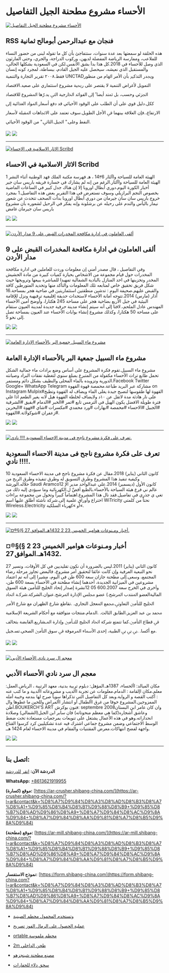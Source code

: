 # الأحساء مشروع مطحنة الجيل التفاصيل

<a href="https://swt.shibang-china.com/?l=ar&img&k=%D8%A7%D9%84%D8%A3%D8%AD%D8%B3%D8%A7%D8%A1+%D9%85%D8%B4%D8%B1%D9%88%D8%B9+%D9%85%D8%B7%D8%AD%D9%86%D8%A9+%D8%A7%D9%84%D8%AC%D9%8A%D9%84+%D8%A7%D9%84%D8%AA%D9%81%D8%A7%D8%B5%D9%8A%D9%84" target="_blank">![الأحساء مشروع مطحنة الجيل التفاصيل](http://static.shibang-china.com/all-800x300/1070.jpg)</a>

## RSS فنجان مع عبدالرحمن أبومالح ثمانية
هذه الحلقة لو سمعتها بعد عدة سنوات، ستتفاجئ بأن كل ما تقوله لبنى من حضور النساء للملاعب، وممارسة الرياضة المفضلة لديهن، وركوب الدراجة، والجري، وحتى المارثون الذي وصل للأحساء في 2018.كل هذا بدأ بشق الأنفس.لكن في السعودية بشكلها الحالي، والمستقبل الذي نعيشه، سيحصل عليه الجيل القادم، ببساطة، لمجرد كونه إنسان فقط.٢٠٠٨ ﺗﻘﺮﻳﺮ ﺍﻟﺘﺠﺎﺭﺓ ﻭﺍﻟﺘﻨﻤﻴﺔ UNCTADﻭﳚﺪﺭ ﺍﻟﺘﺬﻛﲑ ﺑﺄﻥ ﺍﻷﻣﺮ ﺍﳍﺎﻡ ﻣﻦ ﻣﻨﻈﻮﺭ ﺍﻟﺘﻤﻮﻳﻞ ﻷﻏﺮﺍﺽ ﺍﻟﺘﻨﻤﻴﺔ ﻻ ﻳﻘﺘﺼﺮ ﻋﻠﻰ ﺭﲝﻴﺔ ﻣﺸﺮﻭﻉ ﺍﺳﺘﺜﻤﺎﺭﻱ ﻋﻠﻰ ﺻﻌﻴﺪ.ﺍﻻﻗﺘﺼﺎﺩ ﺍﳉﺰﺋﻲ ﻭﺣﺴﺐ، ﺑﻞ ﲤﺘﺪ ﺃﻳﻀﺎﹰ ﺇﱃ ﺍﻟﻔﻮﺍﺋﺪ ﺍﳋﺎﺭﺟﻴﺔ ﺍﻟﱵ ﻳﺪ.ﺭّﻫﺎ ﺍﳌﺸﺮﻭﻉ ﻟﻼﻗﺘﺼﺎﺩ ﻛﻜﻞ.ﺩﻟﻴﻞ ﻗﻮﻱ ﻋﻠﻰ ﺃﻥ ﺍﻟﻄﻠﺐ ﻋﻠﻰ ﺍﻟﻮﻗﻮﺩ ﺍﻷﺣﻴﺎﺋﻲ ﻗﺪ ﺩﻓﻊ ﺃﺳﻌﺎﺭ.ﺍﳌﻮﺍﺩ ﺍﻟﻐﺬﺍﺋﻴﺔ ﺇﱃ ﺍﻻﺭﺗﻔﺎﻉ،.ﻓﺈﻥ ﺍﻟﻌﻼﻗﺔ ﺑﻴﻨﻬﻤﺎ ﰲ ﺍﻷﺟﻞ ﺍﻟﻄﻮﻳﻞ.ﺳﻮﻑ ﺗﻌﺘﻤﺪ ﻋﻠﻰ ﺍﻻﲡﺎﻫﺎﺕ ﺍﳌﻘﺒﻠﺔ ﻷﺳﻌﺎﺭ ﺍﻟﻨﻔﻂ ﻭﻋﻠﻰ.&quot; ﺍﳉﻴﻞ.ﺍﻟﺜﺎﱐ.&quot; ﻣﻦ ﺍﻟﻮﻗﻮﺩ ﺍﻷﺣﻴﺎﺋﻲ.


<a href="https://whatsapp.shibangsoft.com/WhatsApp.php" target="_blank" title="WhatsApp">![](http://static.shibang-china.com/icon/whatsapp.png)</a> <a href="https://swt.shibang-china.com/?l=ar&icon&k=%D8%A7%D9%84%D8%A3%D8%AD%D8%B3%D8%A7%D8%A1+%D9%85%D8%B4%D8%B1%D9%88%D8%B9+%D9%85%D8%B7%D8%AD%D9%86%D8%A9+%D8%A7%D9%84%D8%AC%D9%8A%D9%84+%D8%A7%D9%84%D8%AA%D9%81%D8%A7%D8%B5%D9%8A%D9%84" target="_blank">![](http://static.shibang-china.com/icon/chat-ar.png)</a>

---

<a href="https://swt.shibang-china.com/?l=ar&img&k=%D8%A7%D9%84%D8%A3%D8%AD%D8%B3%D8%A7%D8%A1+%D9%85%D8%B4%D8%B1%D9%88%D8%B9+%D9%85%D8%B7%D8%AD%D9%86%D8%A9+%D8%A7%D9%84%D8%AC%D9%8A%D9%84+%D8%A7%D9%84%D8%AA%D9%81%D8%A7%D8%B5%D9%8A%D9%84" target="_blank">![الاثار الاسلامية في الاحساء Scribd](http://static.shibang-china.com/all-800x300/138.jpg)</a>

## الاثار الاسلامية في الاحساء Scribd
1 الهيئة العامة للسياحة واآلثار 14٣6 ، هـ فهرسة مكتبة الملك فهد الوطنية أثناء النشر الهيئة العامة للسياحة واآلثار.الرغم من إنه لم يشارك في خسارة فريقه باريس سان جير أخبار الكورة اليوم.دوري أبطال اوروبا إلا إن هناك جدل كبير في الساعات الماضية بخصوص النجم البرازيلي وسوف نستعرض في هذا التقرير بعض هذه التفاصيل.1 بمجرد خروج باريس سان سان جيرمان من دوري أبطال اوروبا بدأت الصحف تتحدث عن شعور نيمار باليأس والندم على رحيله عن برشلونة وإنه يفكر في الرحيل لشعوره بأن مشروع باريس سان جيرمان غامض


<a href="https://whatsapp.shibangsoft.com/WhatsApp.php" target="_blank" title="WhatsApp">![](http://static.shibang-china.com/icon/whatsapp.png)</a> <a href="https://swt.shibang-china.com/?l=ar&icon&k=%D8%A7%D9%84%D8%A3%D8%AD%D8%B3%D8%A7%D8%A1+%D9%85%D8%B4%D8%B1%D9%88%D8%B9+%D9%85%D8%B7%D8%AD%D9%86%D8%A9+%D8%A7%D9%84%D8%AC%D9%8A%D9%84+%D8%A7%D9%84%D8%AA%D9%81%D8%A7%D8%B5%D9%8A%D9%84" target="_blank">![](http://static.shibang-china.com/icon/chat-ar.png)</a>

---

<a href="https://swt.shibang-china.com/?l=ar&img&k=%D8%A7%D9%84%D8%A3%D8%AD%D8%B3%D8%A7%D8%A1+%D9%85%D8%B4%D8%B1%D9%88%D8%B9+%D9%85%D8%B7%D8%AD%D9%86%D8%A9+%D8%A7%D9%84%D8%AC%D9%8A%D9%84+%D8%A7%D9%84%D8%AA%D9%81%D8%A7%D8%B5%D9%8A%D9%84" target="_blank">![ألقى العاملون في ادارة مكافحة المخدرات القبض على 9 مدار الأردن](http://static.shibang-china.com/all-800x300/440.jpg)</a>

## ألقى العاملون في ادارة مكافحة المخدرات القبض على 9 مدار الأردن
وفي التفاصيل ، قال مصدر أمني إن معلومات وردت للعاملين في ادارة مكافحة المخدرات حول قيام مجموعة من الاشخاص بحيازة كميات كبيرة من مادة الحشيش المخدر وتخزينها في احد المنازل بالبادية الشمالية تمهيدا للمباشرة ببيعها وترويجها حيث شكل فريق تحقيق خاص لمتابعه تلك المعلومات والتأكد منها وتحديد المتورطين كافة والقبض عليهم.صحيفة اليوم : تدشين منطقتين استثماريتين في ضاحية هجر بمساحة.16 آذار (مارس) 2014.تتوجه أمانة الأحساء لاستحداث حديقة إقليمية ترفيهية ونزل للإقامة البيئية في جبل الأربع بضاحية هجر على مساحة 245 هكتارا، وأوضح أمين الأحساء المهندس عادل الملحم،.لافتا إلى أنه سيتم إنشاء مدينة حرفية جديدة لمدينة العيون ستقام على مساحة 50 هكتارا، وكذلك مشروع إنشاء بوابات الأحساء عند العيون بمساحة تصل إلى نحو 5.


<a href="https://whatsapp.shibangsoft.com/WhatsApp.php" target="_blank" title="WhatsApp">![](http://static.shibang-china.com/icon/whatsapp.png)</a> <a href="https://swt.shibang-china.com/?l=ar&icon&k=%D8%A7%D9%84%D8%A3%D8%AD%D8%B3%D8%A7%D8%A1+%D9%85%D8%B4%D8%B1%D9%88%D8%B9+%D9%85%D8%B7%D8%AD%D9%86%D8%A9+%D8%A7%D9%84%D8%AC%D9%8A%D9%84+%D8%A7%D9%84%D8%AA%D9%81%D8%A7%D8%B5%D9%8A%D9%84" target="_blank">![](http://static.shibang-china.com/icon/chat-ar.png)</a>

---

<a href="https://swt.shibang-china.com/?l=ar&img&k=%D8%A7%D9%84%D8%A3%D8%AD%D8%B3%D8%A7%D8%A1+%D9%85%D8%B4%D8%B1%D9%88%D8%B9+%D9%85%D8%B7%D8%AD%D9%86%D8%A9+%D8%A7%D9%84%D8%AC%D9%8A%D9%84+%D8%A7%D9%84%D8%AA%D9%81%D8%A7%D8%B5%D9%8A%D9%84" target="_blank">![مشروع ماء السبيل جمعية البر بالأحساء الإدارة العامة](http://static.shibang-china.com/all-800x300/319.jpg)</a>

## مشروع ماء السبيل جمعية البر بالأحساء الإدارة العامة
مشروع ماء السبيل.تقوم فكرة المشروع على أساس وضع برادات ماء جمالية الشكل تحمل طابع تراث الأحساء مكفولة من المتبرع بمبلغ سنوي لتغطية نفقات البراد وصيانته الدورية وتزويده بالماء المحلى والنظيف بشكل دائم ومستمر.Facebook Twitter Google+ WhatsApp Telegram مشاركة عبر البريد طباعة.محمصة قهوة القهوة on Instagram Mulpix#القهوة لها طقوسها لتصبح جيدة يغلى الماء ويضاف له القهوة وتطبخ على نار هادئة مدة لاتقل عن ١٠د ولايضاف لخلطة القهوة هيل لانه يغير الطعم اذا غلي فترة طويلة الافضل يكون الهيل في الترمس تابع #تمر #الخبر #الدمام #بقيق #الشرقية #الجبيل #الاحساء #محمصة #بهارات #ورد محمدي #مكسرات #شاي #قهوة #البحرين #زعفران #شوكولاتة.#القهوة.


<a href="https://whatsapp.shibangsoft.com/WhatsApp.php" target="_blank" title="WhatsApp">![](http://static.shibang-china.com/icon/whatsapp.png)</a> <a href="https://swt.shibang-china.com/?l=ar&icon&k=%D8%A7%D9%84%D8%A3%D8%AD%D8%B3%D8%A7%D8%A1+%D9%85%D8%B4%D8%B1%D9%88%D8%B9+%D9%85%D8%B7%D8%AD%D9%86%D8%A9+%D8%A7%D9%84%D8%AC%D9%8A%D9%84+%D8%A7%D9%84%D8%AA%D9%81%D8%A7%D8%B5%D9%8A%D9%84" target="_blank">![](http://static.shibang-china.com/icon/chat-ar.png)</a>

---

<a href="https://swt.shibang-china.com/?l=ar&img&k=%D8%A7%D9%84%D8%A3%D8%AD%D8%B3%D8%A7%D8%A1+%D9%85%D8%B4%D8%B1%D9%88%D8%B9+%D9%85%D8%B7%D8%AD%D9%86%D8%A9+%D8%A7%D9%84%D8%AC%D9%8A%D9%84+%D8%A7%D9%84%D8%AA%D9%81%D8%A7%D8%B5%D9%8A%D9%84" target="_blank">![تعرف على فكرة مشروع ناجح فى مدينة الاحساء السعودية !!!! نادي.](http://static.shibang-china.com/all-800x300/663.jpg)</a>

## تعرف على فكرة مشروع ناجح فى مدينة الاحساء السعودية !!!! نادي.
10 كانون الثاني (يناير) 2018.مقال عن فكرة مشروع ناجح فى مدينة الاحساء السعودية وكيفية تنفيذ هذا المشروع وطرق التسويق له وطرق تنفيذه وطرق الربح من خلاله.الورشة Saudi Aramco12 كانون الأول (ديسمبر) 2014.علي عبدالواحد مدير الإ عالم ني فرع هيئة السياحة بالأحساء.بالطبع أفضِّ ل.الكهربائية وما سيؤدي إليه ذلك من تغي ي جذري في تفاصيل.فقد نال هذا المشروع.اهتماماً كبيراً وتحول من مجموعة براءات اختراع وأوراق علمية إلى.شركة ناشئة أطلق عليها اسم WiTricity نحتاً من كلمتي Wireless.Electricity أو »كهرباء السلكية«.


<a href="https://whatsapp.shibangsoft.com/WhatsApp.php" target="_blank" title="WhatsApp">![](http://static.shibang-china.com/icon/whatsapp.png)</a> <a href="https://swt.shibang-china.com/?l=ar&icon&k=%D8%A7%D9%84%D8%A3%D8%AD%D8%B3%D8%A7%D8%A1+%D9%85%D8%B4%D8%B1%D9%88%D8%B9+%D9%85%D8%B7%D8%AD%D9%86%D8%A9+%D8%A7%D9%84%D8%AC%D9%8A%D9%84+%D8%A7%D9%84%D8%AA%D9%81%D8%A7%D8%B5%D9%8A%D9%84" target="_blank">![](http://static.shibang-china.com/icon/chat-ar.png)</a>

---

<a href="https://swt.shibang-china.com/?l=ar&img&k=%D8%A7%D9%84%D8%A3%D8%AD%D8%B3%D8%A7%D8%A1+%D9%85%D8%B4%D8%B1%D9%88%D8%B9+%D9%85%D8%B7%D8%AD%D9%86%D8%A9+%D8%A7%D9%84%D8%AC%D9%8A%D9%84+%D8%A7%D9%84%D8%AA%D9%81%D8%A7%D8%B5%D9%8A%D9%84" target="_blank">![¤®§(§ أخبار ومـنوعات هوامير الخميس 23 2 1432هـ.الموافق 27.](http://static.shibang-china.com/all-800x300/558.jpg)</a>

## ¤®§(§ أخبار ومـنوعات هوامير الخميس 23 2 1432هـ.الموافق 27.
27 كانون الثاني (يناير) 2011.ليس بالضرورة أن نكون تقليديين في كل الأوقات، ونسير نحو التبعية العرفية وإن كانت عائقا لتحقيق أمر مشروع، فالبعض تجاوز مرحلة رضاء المجتمع، وسعى.إلى مطحنة جازان سعة 600 طن في اليوم، مشيرا إلى أنه تم اعتماد مشروعين في الميزانية الجديدة، أحدهما إنشاء مطحنة في الأحساء بسعة 600 طن، وأخرى في الخرج سعة 600.2007 05 12نشرة إصدار إتحاد الخليج للتأمين هيئة السوق الماليةﺍﻟﻌﻀﻮ ﺍﳌﻨﺘﺪﺏ ﺍﳌﺮﺷﺢ.) ﻋﻀﻮ ﳎﻠﺲ ﺍﻹﺩﺍﺭﺓ ﺍﳌﺮﺷﺢ.ﻋﻨﻮﺍﻥ.ﺍﻟﺸﺮﻛﺔ.ﺷﺮﻛ.ﺔ ﺍﲢﺎﺩ ﺍﳋﻠﻴﺞ ﻟﻠﺘﺄﻣﲔ ﺍﻟﺘﻌﺎﻭﱐ.ﳎﻤﻊ ﺍﳌﻌﺠﻞ ﺍﻟﺘﺠﺎﺭﻱ. .ﺗﻘﺎﻃﻊ ﺷﺎﺭﻉ ﺍﻟﻈﻬﺮﺍﻥ ﻣﻊ ﺷﺎﺭﻉ ﺍﻷﻣﲑ ﳏﻤﺪ ﺑﻦ ﻋﺒﺪ ﺍﻟﻌﺰﻳﺰ.ﺍﻟﻄﺎﺑﻖ ﺍﻟﺜﺎﻟﺚ. .ﺍﻟﺪﻣﺎﻡ.ﻣﻨﺘﺠﺎﺕ ﻣﺘﻮﺍﻓﻘﺔ ﻣﻊ ﺃﺣﻜﺎﻡ ﺍﻟﺸﺮﻳﻌﺔ ﺍﻹﺳﻼﻣﻴﺔ ﰲ ﻗﻄﺎﻉ ﺍﻟﺘﺄﻣﲔ.ﻛﻤﺎ ﺗﺘﻤﺘﻊ ﺷﺮﻛﺔ ﺍﲢﺎﺩ ﺍﳋﻠﻴﺞ ﻟﻠﺘـﺄﻣﲔ ﻭﺇﺩﺍﺭﺓ ﺍﳌـﺸﺎﺭﻳﻊ.ﺍﻟﻘﺎﺑﻀﺔ ﺑﺘﺤﺎﻟﻒ ﻣﻊ ﺃﻛﺴﺎ. .ﰊ ﰊ ﰊ ﺍﻟﻄﺒﻴﺔ، ﺇﺣﺪﻯ ﺍﻷﲰﺎﺀ ﺍﳌﺮﻣﻮﻗﺔ ﰲ ﺳﻮﻕ ﺍﻟﺘﺄﻣﲔ ﺍﻟﺼﺤﻲ.ﺗﺴ.ﺠﻴﻞ.


<a href="https://whatsapp.shibangsoft.com/WhatsApp.php" target="_blank" title="WhatsApp">![](http://static.shibang-china.com/icon/whatsapp.png)</a> <a href="https://swt.shibang-china.com/?l=ar&icon&k=%D8%A7%D9%84%D8%A3%D8%AD%D8%B3%D8%A7%D8%A1+%D9%85%D8%B4%D8%B1%D9%88%D8%B9+%D9%85%D8%B7%D8%AD%D9%86%D8%A9+%D8%A7%D9%84%D8%AC%D9%8A%D9%84+%D8%A7%D9%84%D8%AA%D9%81%D8%A7%D8%B5%D9%8A%D9%84" target="_blank">![](http://static.shibang-china.com/icon/chat-ar.png)</a>

---

<a href="https://swt.shibang-china.com/?l=ar&img&k=%D8%A7%D9%84%D8%A3%D8%AD%D8%B3%D8%A7%D8%A1+%D9%85%D8%B4%D8%B1%D9%88%D8%B9+%D9%85%D8%B7%D8%AD%D9%86%D8%A9+%D8%A7%D9%84%D8%AC%D9%8A%D9%84+%D8%A7%D9%84%D8%AA%D9%81%D8%A7%D8%B5%D9%8A%D9%84" target="_blank">![معجم ال سرد نادي الأحساء الأدبي](http://static.shibang-china.com/all-800x300/917.jpg)</a>

## معجم ال سرد نادي الأحساء الأدبي
مكان الميالد: األحساء، 1387هـ.المؤهل: دبلوم تربية بدنية، معهد الرتبية ، الرياض.العمل: معلم.مكان اإلقامة : الدمام.معلومات عن تجربة األديب و مشروعاته األدبية و ما كتب عنه : أكتب القصة و الرواية.وبعد كل التفاصيل التي تذكراها سوياً صرح لها بندمه وخيبة أمله الممزوجين.المشروع خوفا من غرق األطفال أو انتشار األمراض وللحين ما غطوها وال أظن.BOUKERCH&#39;S ART فنون بوكرش: septembre 2008وان كان عامر ابن البستان وعاشق أشجاره(كما هي معظم منحوتاته) فان سابر ابن الجبل(الشمالي) وصلادة انحداراته.وهو في هذه الأعمال يشتغل على تنويعات بمرجعيات مستعادة تحت ضغط الوسط الاجتماعي وضمن مشروع جماعي اشترك فيه عدة تشكيليين كرد كرسوا القناع واجهة لفضح انتهاكات.معرض المقتنيات والمقام في مدينة الاحساء لعام 1424 هــ.


<a href="https://whatsapp.shibangsoft.com/WhatsApp.php" target="_blank" title="WhatsApp">![](http://static.shibang-china.com/icon/whatsapp.png)</a> <a href="https://swt.shibang-china.com/?l=ar&icon&k=%D8%A7%D9%84%D8%A3%D8%AD%D8%B3%D8%A7%D8%A1+%D9%85%D8%B4%D8%B1%D9%88%D8%B9+%D9%85%D8%B7%D8%AD%D9%86%D8%A9+%D8%A7%D9%84%D8%AC%D9%8A%D9%84+%D8%A7%D9%84%D8%AA%D9%81%D8%A7%D8%B5%D9%8A%D9%84" target="_blank">![](http://static.shibang-china.com/icon/chat-ar.png)</a>

---
## اتصل بنا:

**الدردشة الآن:** [انقر للدردشة](https://swt.shibang-china.com?l=ar&contact&k=%D8%A7%D9%84%D8%A3%D8%AD%D8%B3%D8%A7%D8%A1+%D9%85%D8%B4%D8%B1%D9%88%D8%B9+%D9%85%D8%B7%D8%AD%D9%86%D8%A9+%D8%A7%D9%84%D8%AC%D9%8A%D9%84+%D8%A7%D9%84%D8%AA%D9%81%D8%A7%D8%B5%D9%8A%D9%84)

**WhatsApp:**  [+8613621919955](https://whatsapp.shibangsoft.com/WhatsApp.php)

**موقع (كسارة):** [https://ar-crusher.shibang-china.com/](https://ar-crusher.shibang-china.com/?l=ar&contact&k=%D8%A7%D9%84%D8%A3%D8%AD%D8%B3%D8%A7%D8%A1+%D9%85%D8%B4%D8%B1%D9%88%D8%B9+%D9%85%D8%B7%D8%AD%D9%86%D8%A9+%D8%A7%D9%84%D8%AC%D9%8A%D9%84+%D8%A7%D9%84%D8%AA%D9%81%D8%A7%D8%B5%D9%8A%D9%84)

**موقع (مطحنة):** [https://ar-mill.shibang-china.com/](https://ar-mill.shibang-china.com/?l=ar&contact&k=%D8%A7%D9%84%D8%A3%D8%AD%D8%B3%D8%A7%D8%A1+%D9%85%D8%B4%D8%B1%D9%88%D8%B9+%D9%85%D8%B7%D8%AD%D9%86%D8%A9+%D8%A7%D9%84%D8%AC%D9%8A%D9%84+%D8%A7%D9%84%D8%AA%D9%81%D8%A7%D8%B5%D9%8A%D9%84)

**نموذج الاستفسار:** [https://form.shibang-china.com](https://form.shibang-china.com?l=ar&contact&k=%D8%A7%D9%84%D8%A3%D8%AD%D8%B3%D8%A7%D8%A1+%D9%85%D8%B4%D8%B1%D9%88%D8%B9+%D9%85%D8%B7%D8%AD%D9%86%D8%A9+%D8%A7%D9%84%D8%AC%D9%8A%D9%84+%D8%A7%D9%84%D8%AA%D9%81%D8%A7%D8%B5%D9%8A%D9%84)

* [وتستخدم المحمول محطم الصينية](../29/%D9%88%D8%AA%D8%B3%D8%AA%D8%AE%D8%AF%D9%85%20%D8%A7%D9%84%D9%85%D8%AD%D9%85%D9%88%D9%84%20%D9%85%D8%AD%D8%B7%D9%85%20%D8%A7%D9%84%D8%B5%D9%8A%D9%86%D9%8A%D8%A9.md)

* [عملية الحصول على الرمال الفوز تصريح](../27/%D8%B9%D9%85%D9%84%D9%8A%D8%A9%20%D8%A7%D9%84%D8%AD%D8%B5%D9%88%D9%84%20%D8%B9%D9%84%D9%89%20%D8%A7%D9%84%D8%B1%D9%85%D8%A7%D9%84%20%D8%A7%D9%84%D9%81%D9%88%D8%B2%20%D8%AA%D8%B5%D8%B1%D9%8A%D8%AD.md)

* [ortable محطم ملموسة](../26/ortable%20%D9%85%D8%AD%D8%B7%D9%85%20%D9%85%D9%84%D9%85%D9%88%D8%B3%D8%A9.md)

* [2m طحن الداخلي](../28/2m%20%D8%B7%D8%AD%D9%86%20%D8%A7%D9%84%D8%AF%D8%A7%D8%AE%D9%84%D9%8A.md)

* [مصنع مطحنة شينجزهو](../29/%D9%85%D8%B5%D9%86%D8%B9%20%D9%85%D8%B7%D8%AD%D9%86%D8%A9%20%D8%B4%D9%8A%D9%86%D8%AC%D8%B2%D9%87%D9%88.md)

* [سحق دلاء للحفارات](../26/%D8%B3%D8%AD%D9%82%20%D8%AF%D9%84%D8%A7%D8%A1%20%D9%84%D9%84%D8%AD%D9%81%D8%A7%D8%B1%D8%A7%D8%AA.md)